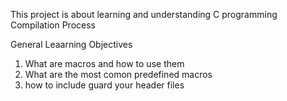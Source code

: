 This project is about learning and understanding C programming Compilation Process

General Leaarning Objectives
1. What are macros and how to use them
2. What are the most comon predefined macros
3. how to include guard your header files
